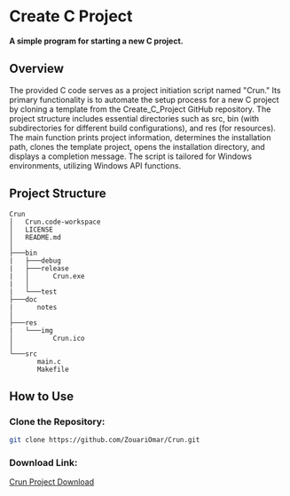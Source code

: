 # Create C Project

**A simple program for starting a new C project.**

## Overview

The provided C code serves as a project initiation script named "Crun." Its primary functionality is to automate the setup process for a new C project by cloning a template from the Create_C_Project GitHub repository. The project structure includes essential directories such as src, bin (with subdirectories for different build configurations), and res (for resources). The main function prints project information, determines the installation path, clones the template project, opens the installation directory, and displays a completion message. The script is tailored for Windows environments, utilizing Windows API functions.

## Project Structure

```plaintext
Crun
│   Crun.code-workspace
│   LICENSE
│   README.md
│
├───bin
|   ├───debug
|   ├───release
|   │      Crun.exe
|   │
|   └───test
├───doc
|      notes
│
├───res
|   └───img
│          Crun.ico
│
└───src
       main.c
       Makefile
```
## How to Use
### Clone the Repository:
   ```bash
   git clone https://github.com/ZouariOmar/Crun.git
   ```
### Download Link:
   [Crun Project Download](https://www.mediafire.com/file/a96uy3ekoqol2ab/Crun.rar/file)
